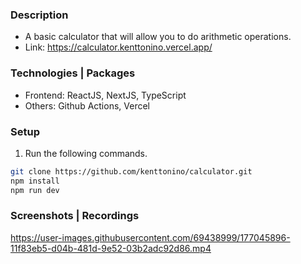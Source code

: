 ### Description
- A basic calculator that will allow you to do arithmetic operations.
- Link: https://calculator.kenttonino.vercel.app/

### Technologies | Packages
- Frontend: ReactJS, NextJS, TypeScript
- Others: Github Actions, Vercel

### Setup
1. Run the following commands.
```bash
git clone https://github.com/kenttonino/calculator.git
npm install
npm run dev
```

### Screenshots | Recordings
https://user-images.githubusercontent.com/69438999/177045896-11f83eb5-d04b-481d-9e52-03b2adc92d86.mp4

